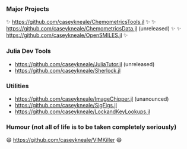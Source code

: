 ### Major Projects
✨ https://github.com/caseykneale/ChemometricsTools.jl ✨
✨ https://github.com/caseykneale/ChemometricsData.jl (unreleased) ✨
✨ https://github.com/caseykneale/OpenSMILES.jl ✨

### Julia Dev Tools
 - https://github.com/caseykneale/JuliaTutor.jl (unreleased)
 - https://github.com/caseykneale/Sherlock.jl

### Utilities
 - https://github.com/caseykneale/ImageChipper.jl (unanounced)
 - https://github.com/caseykneale/SigFigs.jl
 - https://github.com/caseykneale/LockandKeyLookups.jl

### Humour (not all of life is to be taken completely seriously)
😄 https://github.com/caseykneale/VIMKiller 😄

<!--
**caseykneale/caseykneale** is a ✨ _special_ ✨ repository because its `README.md` (this file) appears on your GitHub profile.

Here are some ideas to get you started:

- 🔭 I’m currently working on ...
- 🌱 I’m currently learning ...
- 👯 I’m looking to collaborate on ...
- 🤔 I’m looking for help with ...
- 💬 Ask me about ...
- 📫 How to reach me: ...
- 😄 Pronouns: ...
- ⚡ Fun fact: ...
-->

